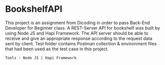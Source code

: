 # BookshelfAPI

This project is an assignment from Dicoding in order to pass Back-End Developer for Beginner class. A REST-Server API for bookshelf was built by using Node JS and Hapi Framework. The API server should be able to receive and give an appropriate response according to the request data sent by client. Test folder contains Postman collection & environment files that had been used as the test case in this project.

`Tools : Node JS | Hapi Framework`
